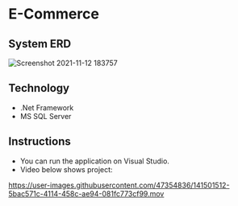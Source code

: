# E-Commerce

## System ERD
![Screenshot 2021-11-12 183757](https://user-images.githubusercontent.com/47354836/141502185-5a1cb254-4c30-4c69-bf3e-6ab31a547c68.png)


## Technology
* .Net Framework
* MS SQL Server


## Instructions
* You can run the application on Visual Studio.
* Video below shows project:


https://user-images.githubusercontent.com/47354836/141501512-5bac571c-4114-458c-ae94-081fc773cf99.mov

